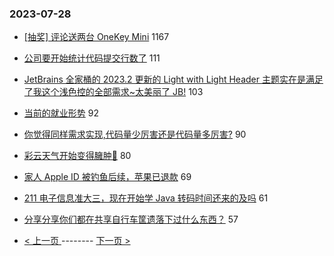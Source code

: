 ### 2023-07-28 
- [[抽奖] 评论送两台 OneKey Mini](https://www.v2ex.com/t/960398) 1167
- [公司要开始统计代码提交行数了](https://www.v2ex.com/t/960400) 111
- [JetBrains 全家桶的 2023.2 更新的 Light with Light Header 主题实在是满足了我这个浅色控的全部需求~太美丽了 JB!](https://www.v2ex.com/t/960432) 103
- [当前的就业形势](https://www.v2ex.com/t/960483) 92
- [你觉得同样需求实现,代码量少厉害还是代码量多厉害?](https://www.v2ex.com/t/960424) 90
- [彩云天气开始变得臃肿🤨](https://www.v2ex.com/t/960448) 80
- [家人 Apple ID 被钓鱼后续，苹果已退款](https://www.v2ex.com/t/960465) 69
- [211 电子信息准大三，现在开始学 Java 转码时间还来的及吗](https://www.v2ex.com/t/960407) 61
- [分享分享你们都在共享自行车筐遗落下过什么东西？](https://www.v2ex.com/t/960562) 57 

- [ < 上一页 ](https://github.com/able8/v2ex-hot-record/blob/master/2023-07-27.md) -------- [ 下一页 > ](https://github.com/able8/v2ex-hot-record/blob/master/2023-07-29.md)